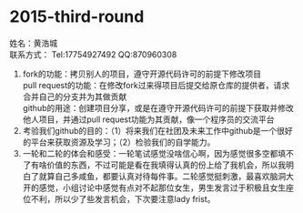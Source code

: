 
# 2015-third-round

姓名：黄浩城  
联系方式： Tel:17754927492 QQ:870960308  

1. fork的功能：拷贝别人的项目，遵守开源代码许可的前提下修改项目  
   pull request的功能：在修改fork过来得项目后提交给原仓库的提供者，请求合并自己的分支并为其做贡献  
   github的用途：创建项目分享，或是在遵守开源代码许可的前提下获取并修改他人项目，并通过pull request功能为其贡献，像一个程序员的交流平台
2. 考验我们github的目的：（1）将来我们在社团及未来工作中github是一个很好的平台来获取资源及学习；（2）检验我们的自学能力。
3. 一轮和二轮的体会和感受：一轮笔试感觉没啥信心啊，因为感觉很多空都填不了有啥价值的东西，不过可能是看在我填得认真的份上给了我机会，所以我明白了就算自己多咸鱼，都要认真对待每件事。二轮感觉挺刺激，最喜欢脑洞大开的感觉，小组讨论中感觉有点对不起那位女生，男生发言过于积极且女生座位不利，所以少了些发言机会，下次要注意lady frist。
